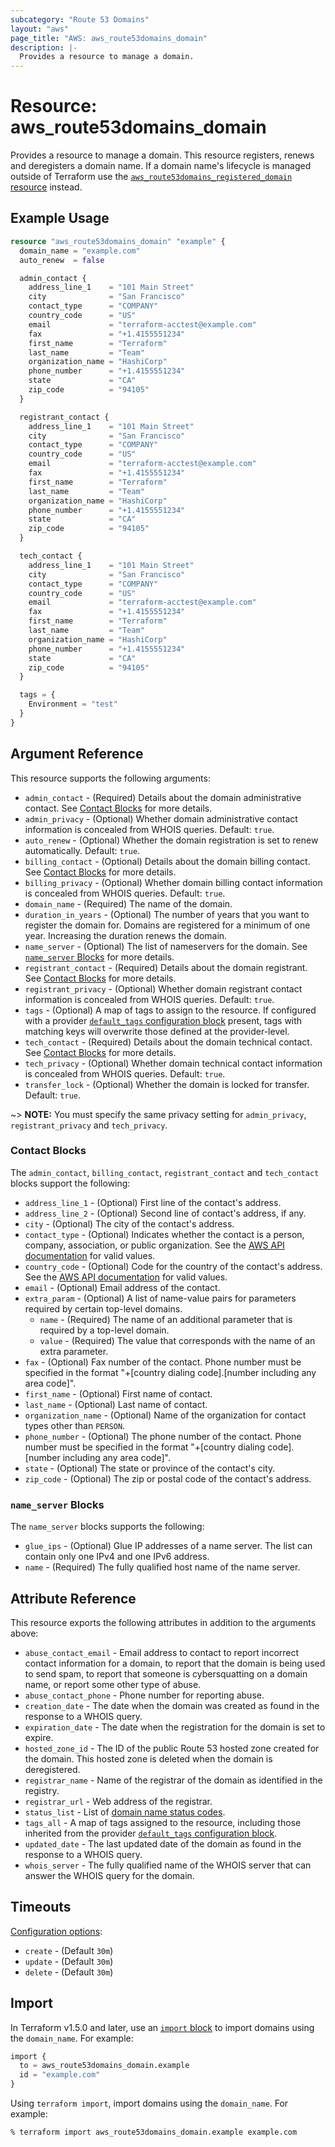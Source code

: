 ```yaml
---
subcategory: "Route 53 Domains"
layout: "aws"
page_title: "AWS: aws_route53domains_domain"
description: |-
  Provides a resource to manage a domain.
---
```


# Resource: aws_route53domains_domain

Provides a resource to manage a domain. This resource registers, renews and deregisters a domain name. If a domain name's lifecycle is managed outside of Terraform use the [`aws_route53domains_registered_domain` resource](route53domains_registered_domain.html) instead.

## Example Usage

```terraform
resource "aws_route53domains_domain" "example" {
  domain_name = "example.com"
  auto_renew  = false

  admin_contact {
    address_line_1    = "101 Main Street"
    city              = "San Francisco"
    contact_type      = "COMPANY"
    country_code      = "US"
    email             = "terraform-acctest@example.com"
    fax               = "+1.4155551234"
    first_name        = "Terraform"
    last_name         = "Team"
    organization_name = "HashiCorp"
    phone_number      = "+1.4155551234"
    state             = "CA"
    zip_code          = "94105"
  }

  registrant_contact {
    address_line_1    = "101 Main Street"
    city              = "San Francisco"
    contact_type      = "COMPANY"
    country_code      = "US"
    email             = "terraform-acctest@example.com"
    fax               = "+1.4155551234"
    first_name        = "Terraform"
    last_name         = "Team"
    organization_name = "HashiCorp"
    phone_number      = "+1.4155551234"
    state             = "CA"
    zip_code          = "94105"
  }

  tech_contact {
    address_line_1    = "101 Main Street"
    city              = "San Francisco"
    contact_type      = "COMPANY"
    country_code      = "US"
    email             = "terraform-acctest@example.com"
    fax               = "+1.4155551234"
    first_name        = "Terraform"
    last_name         = "Team"
    organization_name = "HashiCorp"
    phone_number      = "+1.4155551234"
    state             = "CA"
    zip_code          = "94105"
  }

  tags = {
    Environment = "test"
  }
}
```

## Argument Reference

This resource supports the following arguments:

* `admin_contact` - (Required) Details about the domain administrative contact. See [Contact Blocks](#contact-blocks) for more details.
* `admin_privacy` - (Optional) Whether domain administrative contact information is concealed from WHOIS queries. Default: `true`.
* `auto_renew` - (Optional) Whether the domain registration is set to renew automatically. Default: `true`.
* `billing_contact` - (Optional) Details about the domain billing contact. See [Contact Blocks](#contact-blocks) for more details.
* `billing_privacy` - (Optional) Whether domain billing contact information is concealed from WHOIS queries. Default: `true`.
* `domain_name` - (Required) The name of the domain.
* `duration_in_years` - (Optional) The number of years that you want to register the domain for. Domains are registered for a minimum of one year. Increasing the duration renews the domain.
* `name_server` - (Optional) The list of nameservers for the domain. See [`name_server` Blocks](#name_server-blocks) for more details.
* `registrant_contact` - (Required) Details about the domain registrant. See [Contact Blocks](#contact-blocks) for more details.
* `registrant_privacy` - (Optional) Whether domain registrant contact information is concealed from WHOIS queries. Default: `true`.
* `tags` - (Optional) A map of tags to assign to the resource. If configured with a provider [`default_tags` configuration block](https://registry.terraform.io/providers/hashicorp/aws/latest/docs#default_tags-configuration-block) present, tags with matching keys will overwrite those defined at the provider-level.
* `tech_contact` - (Required) Details about the domain technical contact. See [Contact Blocks](#contact-blocks) for more details.
* `tech_privacy` - (Optional) Whether domain technical contact information is concealed from WHOIS queries. Default: `true`.
* `transfer_lock` - (Optional) Whether the domain is locked for transfer. Default: `true`.

~> **NOTE:** You must specify the same privacy setting for `admin_privacy`, `registrant_privacy` and `tech_privacy`.

### Contact Blocks

The `admin_contact`, `billing_contact`, `registrant_contact` and `tech_contact` blocks support the following:

* `address_line_1` - (Optional) First line of the contact's address.
* `address_line_2` - (Optional) Second line of contact's address, if any.
* `city` - (Optional) The city of the contact's address.
* `contact_type` - (Optional) Indicates whether the contact is a person, company, association, or public organization. See the [AWS API documentation](https://docs.aws.amazon.com/Route53/latest/APIReference/API_domains_ContactDetail.html#Route53Domains-Type-domains_ContactDetail-ContactType) for valid values.
* `country_code` - (Optional) Code for the country of the contact's address. See the [AWS API documentation](https://docs.aws.amazon.com/Route53/latest/APIReference/API_domains_ContactDetail.html#Route53Domains-Type-domains_ContactDetail-CountryCode) for valid values.
* `email` - (Optional) Email address of the contact.
* `extra_param` - (Optional) A list of name-value pairs for parameters required by certain top-level domains.
    * `name` - (Required) The name of an additional parameter that is required by a top-level domain.
    * `value` - (Required) The value that corresponds with the name of an extra parameter.
* `fax` - (Optional) Fax number of the contact. Phone number must be specified in the format "+[country dialing code].[number including any area code]".
* `first_name` - (Optional) First name of contact.
* `last_name` - (Optional) Last name of contact.
* `organization_name` - (Optional) Name of the organization for contact types other than `PERSON`.
* `phone_number` - (Optional) The phone number of the contact. Phone number must be specified in the format "+[country dialing code].[number including any area code]".
* `state` - (Optional) The state or province of the contact's city.
* `zip_code` - (Optional) The zip or postal code of the contact's address.

### `name_server` Blocks

The `name_server` blocks supports the following:

* `glue_ips` - (Optional) Glue IP addresses of a name server. The list can contain only one IPv4 and one IPv6 address.
* `name` - (Required) The fully qualified host name of the name server.

## Attribute Reference

This resource exports the following attributes in addition to the arguments above:

* `abuse_contact_email` - Email address to contact to report incorrect contact information for a domain, to report that the domain is being used to send spam, to report that someone is cybersquatting on a domain name, or report some other type of abuse.
* `abuse_contact_phone` - Phone number for reporting abuse.
* `creation_date` - The date when the domain was created as found in the response to a WHOIS query.
* `expiration_date` - The date when the registration for the domain is set to expire.
* `hosted_zone_id` - The ID of the public Route 53 hosted zone created for the domain. This hosted zone is deleted when the domain is deregistered.
* `registrar_name` - Name of the registrar of the domain as identified in the registry.
* `registrar_url` - Web address of the registrar.
* `status_list` - List of [domain name status codes](https://www.icann.org/resources/pages/epp-status-codes-2014-06-16-en).
* `tags_all` - A map of tags assigned to the resource, including those inherited from the provider [`default_tags` configuration block](https://registry.terraform.io/providers/hashicorp/aws/latest/docs#default_tags-configuration-block).
* `updated_date` - The last updated date of the domain as found in the response to a WHOIS query.
* `whois_server` - The fully qualified name of the WHOIS server that can answer the WHOIS query for the domain.

## Timeouts

[Configuration options](https://developer.hashicorp.com/terraform/language/resources/syntax#operation-timeouts):

- `create` - (Default `30m`)
- `update` - (Default `30m`)
- `delete` - (Default `30m`)

## Import

In Terraform v1.5.0 and later, use an [`import` block](https://developer.hashicorp.com/terraform/language/import) to import domains using the `domain_name`. For example:

```terraform
import {
  to = aws_route53domains_domain.example
  id = "example.com"
}
```

Using `terraform import`, import domains using the `domain_name`. For example:

```console
% terraform import aws_route53domains_domain.example example.com
```

